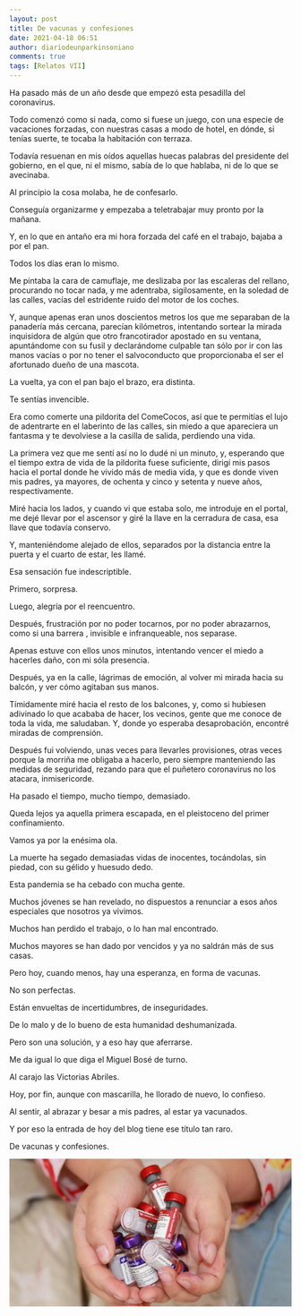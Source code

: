 ```yaml
---
layout: post
title: De vacunas y confesiones
date: 2021-04-18 06:51
author: diariodeunparkinsoniano
comments: true
tags: [Relatos VII]
---
```


Ha pasado más de un año desde que empezó esta pesadilla del coronavirus.

Todo comenzó como si nada, como si fuese un juego, con una especie de vacaciones forzadas, con nuestras casas a modo de hotel, en dónde, si tenías suerte, te tocaba la habitación con terraza.

Todavía resuenan en mis oídos aquellas huecas palabras del presidente del gobierno, en el que, ni el mismo, sabía de lo que hablaba, ni de lo que se avecinaba.

Al principio la cosa molaba, he de confesarlo.

Conseguía organizarme y empezaba a teletrabajar muy pronto por la mañana. 

Y, en lo que en antaño era mi hora forzada del café en el trabajo, bajaba a por el pan.

Todos los días eran lo mismo.

Me pintaba la cara de camuflaje, me deslizaba por las escaleras del rellano, procurando no tocar nada, y me adentraba, sigilosamente, en la soledad de las calles, vacías del estridente ruido del motor de los coches.

Y, aunque apenas eran unos doscientos metros los que me separaban de la panadería más cercana, parecían kilómetros, intentando sortear la mirada inquisidora de algún que otro francotirador apostado en su ventana, apuntándome con su fusil y declarándome culpable tan sólo por ir con las manos vacías o por no tener el salvoconducto que proporcionaba el ser el afortunado dueño de una mascota.

La vuelta, ya con el pan bajo el brazo, era distinta.

Te sentías invencible.

Era como comerte una pildorita del ComeCocos, así que te permitías el lujo de adentrarte en el laberinto de las calles, sin miedo a que apareciera un fantasma y te devolviese a la casilla de salida, perdiendo una vida.

La primera vez que me sentí así no lo dudé ni un minuto, y, esperando que el tiempo extra de vida de la pildorita fuese suficiente, dirigí mis pasos hacia el portal donde he vivido más de media vida, y que es donde viven mis padres, ya mayores, de ochenta y cinco y setenta y nueve años, respectivamente.

Miré hacia los lados, y cuando vi que estaba solo, me introduje en el portal, me dejé llevar por el ascensor y giré la llave en la cerradura de casa, esa llave que todavía conservo.

Y, manteniéndome alejado de ellos, separados por la distancia entre la puerta y el cuarto de estar, les llamé.

Esa sensación fue indescriptible.

Primero, sorpresa.

Luego, alegría por el reencuentro.

Después, frustración por no poder tocarnos, por no poder abrazarnos, como si una barrera , invisible e infranqueable, nos separase.

Apenas estuve con ellos unos minutos, intentando vencer el miedo a hacerles daño, con mi sóla presencia.

Después, ya en la calle, lágrimas de emoción, al volver mi mirada hacia su balcón, y ver cómo agitaban sus manos.

Tímidamente miré hacia el resto de los balcones, y, como si hubiesen adivinado lo que acababa de hacer, los vecinos, gente que me conoce de toda la vida, me saludaban. Y, donde yo esperaba desaprobación, encontré miradas de comprensión.

Después fui volviendo, unas veces para llevarles provisiones, otras veces porque la morriña me obligaba a hacerlo, pero siempre manteniendo las medidas de seguridad, rezando para que el puñetero coronavirus no los atacara, inmisericorde.

Ha pasado el tiempo, mucho tiempo, demasiado.

Queda lejos ya aquella primera escapada, en el pleistoceno del primer confinamiento.

Vamos ya por la enésima ola.

La muerte ha segado demasiadas vidas de inocentes, tocándolas, sin piedad, con su gélido y huesudo dedo.

Esta pandemia se ha cebado con mucha gente.

Muchos jóvenes se han revelado, no dispuestos a renunciar a esos años especiales que nosotros ya vivimos.

Muchos han perdido el trabajo, o lo han mal encontrado.

Muchos mayores se han dado por vencidos y ya no saldrán más de sus casas.

Pero hoy, cuando menos, hay una esperanza, en forma de vacunas.

No son perfectas.

Están envueltas de incertidumbres, de inseguridades.

De lo malo y de lo bueno de esta humanidad deshumanizada.

Pero son una solución, y a eso hay que aferrarse.

Me da igual lo que diga el Miguel Bosé de turno.

Al carajo las Victorias Abriles.

Hoy, por fin, aunque con mascarilla, he llorado de nuevo, lo confieso.

Al sentir, al abrazar y besar a mis padres, al estar ya vacunados.

Y por eso la entrada de hoy del blog tiene ese título tan raro.

De vacunas y confesiones.








<img class="img-fluid"  src="/assets/images/2021/04/vacunasconfesiones.jpg" alt="" />






